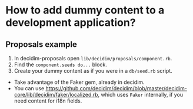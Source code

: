 # How to add dummy content to a development application?
## Proposals example
1. In decidim-proposals open `lib/decidim/proposals/component.rb`.
1. Find the `component.seeds do...` block.
1. Create your dummy content as if you were in a `db/seed.rb` script.
  - Take advantage of the Faker gem, already in decidim.
  - You can use https://github.com/decidim/decidim/blob/master/decidim-core/lib/decidim/faker/localized.rb, which uses `Faker` internally, if you need content for i18n fields.

